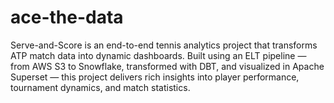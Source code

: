 # ace-the-data
Serve-and-Score is an end-to-end tennis analytics project that transforms ATP match data into dynamic dashboards.  Built using an ELT pipeline — from AWS S3 to Snowflake, transformed with DBT, and visualized in Apache Superset — this project delivers rich insights into player performance, tournament dynamics, and match statistics.
